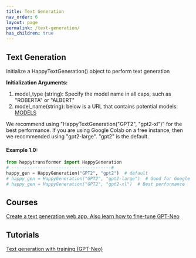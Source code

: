 ```yaml
---
title: Text Generation
nav_order: 6
layout: page
permalink: /text-generation/
has_children: true
---
```


## Text Generation

Initialize a HappyTextGeneration() object to perform text generation

**Initialization Arguments:**
 1. model_type (string): Specify the model name in all caps, such as "ROBERTA" or "ALBERT" 
 2. model_name(string): below is a URL that contains potential models: 
       [MODELS](https://huggingface.co/models?pipeline_tag=text-generation)
 

We recommend using "HappyTextGeneration("GPT2", "gpt2-xl")" for the best performance. 
If you are using Google Colab on a free instance, then we recommended using  "gpt2-large". 
"gpt2" is the default. 


#### Example 1.0:
```python
from happytransformer import HappyGeneration
# --------------------------------------#
happy_gen = HappyGeneration("GPT2", "gpt2")  # default
# happy_gen = HappyGeneration("GPT2", "gpt2-large")  # Good for Google Colab
# happy_gen = HappyGeneration("GPT2", "gpt2-xl")  # Best performance 

```

## Courses 
[Create a text generation web app. Also learn how to fine-tune GPT-Neo](https://www.udemy.com/course/nlp-text-generation-python-web-app/?couponCode=LAUNCH)
 

## Tutorials 

[Text generation with training (GPT-Neo)](https://youtu.be/GzHJ3NUVtV4)


